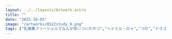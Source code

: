 ```yaml
---
layout: ../../layouts/Artwork.astro
title: ""
date: "2025-10-05"
image: "/artworks/0522study_9.png"
tags: ["乳暖簾フリーシェルでなんか思いついたやつ","ヘイミル・ロゥ","つの","ドラゴンガール","シスター","モノクロ"]
---
```


